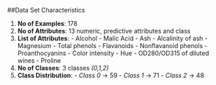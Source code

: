 ##Data Set Characteristics
1. **No of Examples**: 178
2. **No of Attributes**: 13 numeric, predictive attributes and class
3. **List of Attributes**: 
		- Alcohol
		- Malic Acid
		- Ash
		- Alcalinity of ash
		- Magnesium
		- Total phenols
		- Flavanoids
		- Nonflavanoid phenols
		- Proanthocyanins
		- Color intensity
		- Hue
		- OD280/OD315 of diluted wines
		- Proline
4. **No of Classes**: 3 classes *(0,1,2)*
5. **Class Distribution**: 
		- *Class 0* -> 59
		- *Class 1* -> 71
		- *Class 2* -> 48
